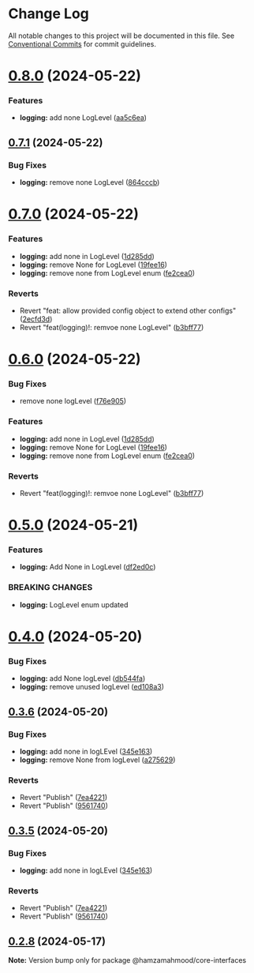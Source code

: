 # Change Log

All notable changes to this project will be documented in this file.
See [Conventional Commits](https://conventionalcommits.org) for commit guidelines.

# [0.8.0](https://github.com/apimatic/apimatic-js-runtime/compare/@hamzamahmood/core-interfaces@0.7.1...@hamzamahmood/core-interfaces@0.8.0) (2024-05-22)

### Features

- **logging:** add none LogLevel ([aa5c6ea](https://github.com/apimatic/apimatic-js-runtime/commit/aa5c6ea615ca87228a0573031db2dbfe195d2a38))

## [0.7.1](https://github.com/apimatic/apimatic-js-runtime/compare/@hamzamahmood/core-interfaces@0.7.0...@hamzamahmood/core-interfaces@0.7.1) (2024-05-22)

### Bug Fixes

- **logging:** remove none LogLevel ([864cccb](https://github.com/apimatic/apimatic-js-runtime/commit/864cccb04d348976e0ea3c6be2270c82309ad6ae))

# [0.7.0](https://github.com/apimatic/apimatic-js-runtime/compare/@hamzamahmood/core-interfaces@0.5.0...@hamzamahmood/core-interfaces@0.7.0) (2024-05-22)

### Features

- **logging:** add none in LogLevel ([1d285dd](https://github.com/apimatic/apimatic-js-runtime/commit/1d285dd025e5771f4417ebc7337f6c121f10721d))
- **logging:** remove None for LogLevel ([19fee16](https://github.com/apimatic/apimatic-js-runtime/commit/19fee1651249757030a53cba32070366fcf8c626))
- **logging:** remove none from LogLevel enum ([fe2cea0](https://github.com/apimatic/apimatic-js-runtime/commit/fe2cea0484b3993e2acfa6a00301e1f362789714))

### Reverts

- Revert "feat: allow provided config object to extend other configs" ([2ecfd3d](https://github.com/apimatic/apimatic-js-runtime/commit/2ecfd3d80dbb0ac1e28741d362c51ff88ea89f3f))
- Revert "feat(logging)!: remvoe none LogLevel" ([b3bff77](https://github.com/apimatic/apimatic-js-runtime/commit/b3bff7704f3827a8cd51b857dd7c728d21da2f3c))

# [0.6.0](https://github.com/apimatic/apimatic-js-runtime/compare/@hamzamahmood/core-interfaces@0.5.0...@hamzamahmood/core-interfaces@0.6.0) (2024-05-22)

### Bug Fixes

- remove none logLevel ([f76e905](https://github.com/apimatic/apimatic-js-runtime/commit/f76e90573bc1605f39ea744799def30d99d5725b))

### Features

- **logging:** add none in LogLevel ([1d285dd](https://github.com/apimatic/apimatic-js-runtime/commit/1d285dd025e5771f4417ebc7337f6c121f10721d))
- **logging:** remove None for LogLevel ([19fee16](https://github.com/apimatic/apimatic-js-runtime/commit/19fee1651249757030a53cba32070366fcf8c626))
- **logging:** remove none from LogLevel enum ([fe2cea0](https://github.com/apimatic/apimatic-js-runtime/commit/fe2cea0484b3993e2acfa6a00301e1f362789714))

### Reverts

- Revert "feat(logging)!: remvoe none LogLevel" ([b3bff77](https://github.com/apimatic/apimatic-js-runtime/commit/b3bff7704f3827a8cd51b857dd7c728d21da2f3c))

# [0.5.0](https://github.com/apimatic/apimatic-js-runtime/compare/@hamzamahmood/core-interfaces@0.4.0...@hamzamahmood/core-interfaces@0.5.0) (2024-05-21)

### Features

- **logging:** Add None in LogLevel ([df2ed0c](https://github.com/apimatic/apimatic-js-runtime/commit/df2ed0c98e673e5c0e761da513f46410005d6258))

### BREAKING CHANGES

- **logging:** LogLevel enum updated

# [0.4.0](https://github.com/apimatic/apimatic-js-runtime/compare/@hamzamahmood/core-interfaces@0.3.6...@hamzamahmood/core-interfaces@0.4.0) (2024-05-20)

### Bug Fixes

- **logging:** add None logLevel ([db544fa](https://github.com/apimatic/apimatic-js-runtime/commit/db544faadb8a5a561493204ea8eaa89b274d0484))
- **logging:** remove unused logLevel ([ed108a3](https://github.com/apimatic/apimatic-js-runtime/commit/ed108a353573bd3447c98082576fd21d80e457fd))

## [0.3.6](https://github.com/apimatic/apimatic-js-runtime/compare/@hamzamahmood/core-interfaces@0.4.0...@hamzamahmood/core-interfaces@0.3.6) (2024-05-20)

### Bug Fixes

- **logging:** add none in logLEvel ([345e163](https://github.com/apimatic/apimatic-js-runtime/commit/345e16334599d3598e3dc9430eda8a684ff83f98))
- **logging:** remove None from logLevel ([a275629](https://github.com/apimatic/apimatic-js-runtime/commit/a2756296172e4f9a12c546f1242a07edebf7cf84))

### Reverts

- Revert "Publish" ([7ea4221](https://github.com/apimatic/apimatic-js-runtime/commit/7ea422146e6c9f010a056fe1bfed5a8996eeeebe))
- Revert "Publish" ([9561740](https://github.com/apimatic/apimatic-js-runtime/commit/956174084b496d262d54256efd23ccdc19dfe0fe))

## [0.3.5](https://github.com/apimatic/apimatic-js-runtime/compare/@hamzamahmood/core-interfaces@0.4.0...@hamzamahmood/core-interfaces@0.3.5) (2024-05-20)

### Bug Fixes

- **logging:** add none in logLEvel ([345e163](https://github.com/apimatic/apimatic-js-runtime/commit/345e16334599d3598e3dc9430eda8a684ff83f98))

### Reverts

- Revert "Publish" ([7ea4221](https://github.com/apimatic/apimatic-js-runtime/commit/7ea422146e6c9f010a056fe1bfed5a8996eeeebe))
- Revert "Publish" ([9561740](https://github.com/apimatic/apimatic-js-runtime/commit/956174084b496d262d54256efd23ccdc19dfe0fe))

## [0.2.8](https://github.com/apimatic/apimatic-js-runtime/compare/@hamzamahmood/core-interfaces@0.2.7...@hamzamahmood/core-interfaces@0.2.8) (2024-05-17)

**Note:** Version bump only for package @hamzamahmood/core-interfaces
